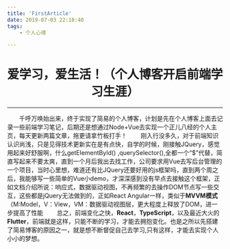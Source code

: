 ```yaml
---
title: 'FirstArticle'
date: 2019-07-03 22:18:40
tags:
	- 个人心得

---
```


# <center>爱学习，爱生活！（个人博客开启前端学习生涯）<center>
----
  &emsp;&emsp;千呼万唤始出来，终于实现了简易的个人博客，计划是先在个人博客上面去记录一些前端学习笔记，后期还是想通过Node+Vue去实现一个正儿八经的个人主页，每天更新两篇文章，拖更请拿竹板打手！
  &emsp;&emsp;刚入行没多久，对于前端知识认识尚浅，只是见得技术更新实在是有点快，自学的时候，刚接触JQuery，感觉用起来好舒服啊，什么getElementById() ,querySelector(),全都一个“$”代替，简直写起来不要太爽，直到一个月后我出去找工作，公司要求用Vue去写后台管理的一个项目，当时心里想，难道还有比JQuery还要好用的js框架吗，直到两个周之后，我能够写一些简单的Vue小demo，才深深感到没有早点去接触这个框架，正如文档介绍所说：响应式，数据驱动视图，不再频繁的去操作DOM节点写一些交互，这些都是jQuery无法做到的，正如React Angular一样，类似于**MVVM模式**（M:Model，V：View，VM：数据驱动视图层，更大程度上释放了DOM，进一步提高了性能
  &emsp;&emsp;总之，前端变化之快，**React**，**TypeScript**，以及最近大火的**Flutter**，前端就是这样，只能不断的学习，才能去拥抱变化。也是之所以先搭建了简易博客的原因之一，就是想不断督促自己去学习,只有这样，才能去实现个人小小的梦想。	
  

